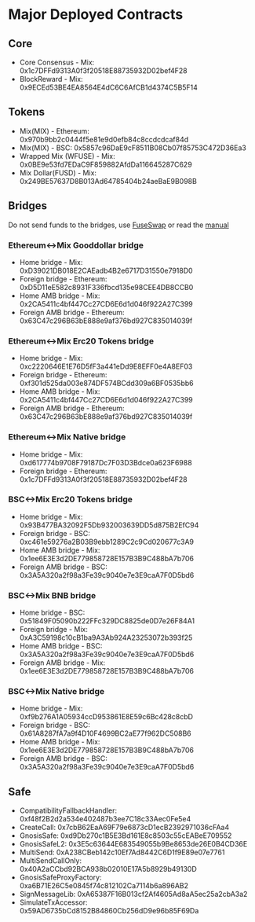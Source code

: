# Major Deployed Contracts

## Core

* Core Consensus - Mix: 0x1c7DFFd9313A0f3f20518E88735932D02bef4F28
* BlockReward - Mix: 0x9ECEd53BE4EA8564E4dC6C6AfCB1d4374C5B5F14

## Tokens&#x20;

* Mix(MIX) - Ethereum: 0x970b9bb2c0444f5e81e9d0efb84c8ccdcdcaf84d
* &#x20;Mix(MIX) - BSC: 0x5857c96DaE9cF8511B08Cb07f85753C472D36Ea3&#x20;
* Wrapped Mix (WFUSE) - Mix: 0x0BE9e53fd7EDaC9F859882AfdDa116645287C629&#x20;
* Mix Dollar(FUSD) - Mix: 0x249BE57637D8B013Ad64785404b24aeBaE9B098B

## Bridges&#x20;

Do not send funds to the bridges, use [FuseSwap](https://fuseswap.co) or read the [manual ](broken-reference)

### Ethereum<->Mix Gooddollar bridge

* Home bridge - Mix: 0xD39021DB018E2CAEadb4B2e6717D31550e7918D0&#x20;
* Foreign bridge - Ethereum: 0xD5D11eE582c8931F336fbcd135e98CEE4DB8CCB0
* Home AMB bridge - Mix: 0x2CA5411c4bf447Cc27CD6E6d1d046f922A27C399&#x20;
* Foreign AMB bridge - Ethereum: 0x63C47c296B63bE888e9af376bd927C835014039f

### Ethereum<->Mix Erc20 Tokens bridge

* Home bridge - Mix: 0xc2220646E1E76D5fF3a441eDd9E8EFF0e4A8EF03&#x20;
* Foreign bridge - Ethereum: 0xf301d525da003e874DF574BCdd309a6BF0535bb6&#x20;
* Home AMB bridge - Mix: 0x2CA5411c4bf447Cc27CD6E6d1d046f922A27C399&#x20;
* Foreign AMB bridge - Ethereum: 0x63C47c296B63bE888e9af376bd927C835014039f

### Ethereum<->Mix Native bridge

* Home bridge - Mix: 0xd617774b9708F79187Dc7F03D3Bdce0a623F6988&#x20;
* Foreign bridge - Ethereum: 0x1c7DFFd9313A0f3f20518E88735932D02bef4F28

### BSC<->Mix Erc20 Tokens bridge

* Home bridge - Mix: 0x93B477BA32092F5Db932003639DD5d875B2EfC94&#x20;
* Foreign bridge - BSC: 0xc461e59276a2B03B9ebb1289C2c9Cd020677c3A9&#x20;
* Home AMB bridge - Mix: 0x1ee6E3E3d2DE779858728E157B3B9C488bA7b706&#x20;
* Foreign AMB bridge - BSC: 0x3A5A320a2f98a3Fe39c9040e7e3E9caA7F0D5bd6

### BSC<->Mix BNB bridge

* Home bridge - BSC: 0x51849F05090b222FFc329DC8825de0D7e26F84A1&#x20;
* Foreign bridge - Mix: 0xA3C59198c10cB1ba9A3Ab924A23253072b393f25&#x20;
* Home AMB bridge - BSC: 0x3A5A320a2f98a3Fe39c9040e7e3E9caA7F0D5bd6&#x20;
* Foreign AMB bridge - Mix: 0x1ee6E3E3d2DE779858728E157B3B9C488bA7b706

### BSC<->Mix Native bridge

* Home bridge - Mix: 0xf9b276A1A05934ccD953861E8E59c6Bc428c8cbD&#x20;
* Foreign bridge - BSC: 0x61A8287fA7a9f4D10F4699BC2aE77f962DC508B6&#x20;
* Home AMB bridge - Mix: 0x1ee6E3E3d2DE779858728E157B3B9C488bA7b706&#x20;
* Foreign AMB bridge - BSC: 0x3A5A320a2f98a3Fe39c9040e7e3E9caA7F0D5bd6

## Safe

* CompatibilityFallbackHandler: 0xf48f2B2d2a534e402487b3ee7C18c33Aec0Fe5e4
* CreateCall: 0x7cbB62EaA69F79e6873cD1ecB2392971036cFAa4
* GnosisSafe: 0xd9Db270c1B5E3Bd161E8c8503c55cEABeE709552
* GnosisSafeL2: 0x3E5c63644E683549055b9Be8653de26E0B4CD36E
* MultiSend: 0xA238CBeb142c10Ef7Ad8442C6D1f9E89e07e7761
* MultiSendCallOnly: 0x40A2aCCbd92BCA938b02010E17A5b8929b49130D
* GnosisSafeProxyFactory: 0xa6B71E26C5e0845f74c812102Ca7114b6a896AB2
* SignMessageLib: 0xA65387F16B013cf2Af4605Ad8aA5ec25a2cbA3a2
* SimulateTxAccessor: 0x59AD6735bCd8152B84860Cb256dD9e96b85F69Da

##
